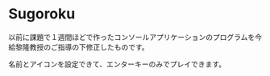 # Sugoroku

以前に課題で１週間ほどで作ったコンソールアプリケーションのプログラムを今給黎隆教授のご指導の下修正したものです。

名前とアイコンを設定できて、エンターキーのみでプレイできます。
